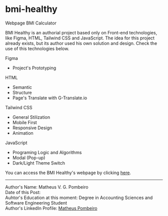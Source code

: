 # bmi-healthy
 Webpage BMI Calculator

<p>BMI Healthy is an authorial project based only on Front-end technologies, like Figma, HTML, Tailwind CSS and JavaScript. The idea for this project already exists, but its author used his own solution and design. Check the use of this technologies below.</p>

<p>Figma</p>

<ul>
    <li>Project's Prototyping</li>
</ul>

<p>HTML</p>

<ul>
    <li>Semantic</li>
    <li>Structure</li>
    <li>Page's Translate with G-Translate.io</li>
</ul>

<p>Tailwind CSS</p>

<ul>
    <li>General Stilization</li>
    <li>Mobile First</li>
    <li>Responsive Design</li>
    <li>Animation</li>
</ul>

<p>JavaScript</p>

<ul>
    <li>Programing Logic and Algorithms</li>
    <li>Modal (Pop-up)</li>
    <li>Dark/Light Theme Switch</li>
</ul>

<p>You can access the BMI Healthy's webpage by clicking <a href="" target="_blank" rel="noopener noreferrer">here</a>.</p>

<hr>

<p>
    Author's Name: Matheus V. G. Pombeiro<br>
    Date of this Post: <br>
    Auhtor's Education at this moment: Degree in Accounting Sciences and Software Engineering Student<br>
    Author's LinkedIn Profile: <a href="https://www.linkedin.com/in/matheus-pombeiro/" target="_blank" rel="noopener noreferrer">Matheus Pombeiro</a>
</p>